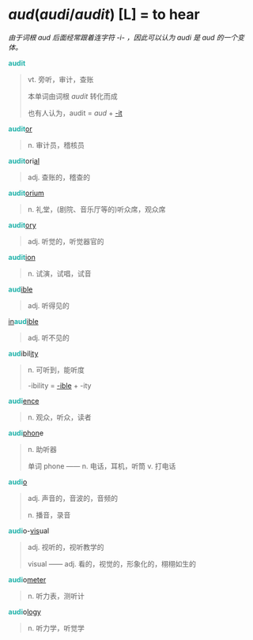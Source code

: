 # _aud_(_audi_/_audit_) [L] = to hear

*由于词根 _aud_ 后面经常跟着连字符 -i- ，因此可以认为 _audi_ 是 _aud_ 的一个变体。*

<b style="color: #20B2AA;">audit</b>
> vt. 旁听，审计，查账
>
> 本单词由词根 _audit_ 转化而成
>
> 也有人认为，audit = _aud_ + [-it](-it.md)

<b style="color: #20B2AA;">audit</b>[or](-or.md)
> n. 审计员，稽核员

<b style="color: #20B2AA;">audit</b>ori[al](-al.md)
> adj. 查账的，稽查的

<b style="color: #20B2AA;">audit</b>[orium](-arium.md)
> n. 礼堂，(剧院、音乐厅等的)听众席，观众席

<b style="color: #20B2AA;">audit</b>[ory](-ory.md)
> adj. 听觉的，听觉器官的

<b style="color: #20B2AA;">audit</b>[ion](-ion.md)
> n. 试演，试唱，试音

<b style="color: #20B2AA;">aud</b>[ible](-able.md)
> adj. 听得见的

[in](in-.1.md)<b style="color: #20B2AA;">aud</b>[ible](-able.md)
> adj. 听不见的

<b style="color: #20B2AA;">aud</b>ibil[ity](-ity.md)
> n. 可听到，能听度
>
> -ibility = [-ible](-able.md) + -ity

<b style="color: #20B2AA;">audi</b>[ence](-ence.md)
> n. 观众，听众，读者

<b style="color: #20B2AA;">audi</b>[phon](_phon_.md)e
> n. 助听器
>
> 单词 phone —— n. 电话，耳机，听筒 v. 打电话

<b style="color: #20B2AA;">audi</b>[o](-o.md)
> adj. 声音的，音波的，音频的
>
> n. 播音，录音

<b style="color: #20B2AA;">audi</b>o-[vis](_vis_.md)ual
> adj. 视听的，视听教学的
>
> visual —— adj. 看的，视觉的，形象化的，栩栩如生的

<b style="color: #20B2AA;">audi</b>o[meter](-meter.md)
> n. 听力表，测听计

<b style="color: #20B2AA;">audi</b>o[logy](-logy.md)
> n. 听力学，听觉学